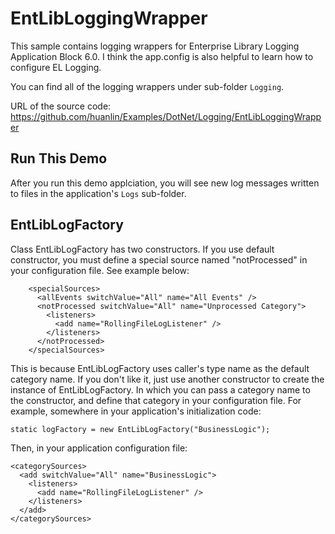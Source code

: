# EntLibLoggingWrapper

This sample contains logging wrappers for Enterprise Library Logging Application Block 6.0.
I think the app.config is also helpful to learn how to configure EL Logging.

You can find all of the logging wrappers under sub-folder `Logging`.

URL of the source code: <https://github.com/huanlin/Examples/DotNet/Logging/EntLibLoggingWrapper>

## Run This Demo

After you run this demo applciation, you will see new log messages written to files in the application's `Logs` sub-folder.

## EntLibLogFactory

Class EntLibLogFactory has two constructors. If you use default constructor, you must define a special source named "notProcessed" in your configuration file. See example below:

        <specialSources>
          <allEvents switchValue="All" name="All Events" />
          <notProcessed switchValue="All" name="Unprocessed Category">
            <listeners>
              <add name="RollingFileLogListener" />
            </listeners>
          </notProcessed>
        </specialSources>

This is because EntLibLogFactory uses caller's type name as the default category name.
If you don't like it, just use another constructor to create the instance of EntLibLogFactory. In which you can pass a category name to the constructor, and define that category in your configuration file. 
For example, somewhere in your application's initialization code:

    static logFactory = new EntLibLogFactory("BusinessLogic");

Then, in your application configuration file:

    <categorySources>
      <add switchValue="All" name="BusinessLogic">
        <listeners>
          <add name="RollingFileLogListener" />
        </listeners>
      </add>
    </categorySources>


